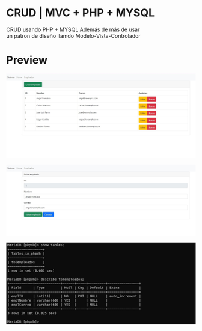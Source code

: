 # CRUD | MVC + PHP + MYSQL

CRUD usando PHP + MYSQL Además de más de usar  <br>
un patron de diseño llamdo Modelo-Vista-Controlador

# Preview

![Preview 1](/source/preview01.jpg)

![Preview 2](/source/preview02.jpg)

![Preview 3](/source/preview03.jpg)